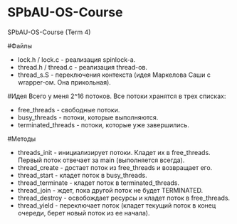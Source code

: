 # SPbAU-OS-Course
SPbAU-OS-Course (Term 4)

#Файлы
* lock.h / lock.c - реализация spinlock-а.
* thread.h / thread.c - реализация thread-ов. 
* thread_s.S - переключения контекста (идея Маркелова Саши с wrapper-ом. Она прикольная).

#Идея
Всего у меня 2^16 потоков. 
Все потоки хранятся в трех списках:
* free_threads - свободные потоки.
* busy_threads - потоки, которые выполняются.
* terminated_threads - потоки, которые уже завершились.

#Методы
* threads_init - инициализирует потоки. Кладет их в free_threads. Первый поток отвечает за main (выполняется всегда).
* thread_create - достает поток из free_threads и возвращает его.
* thread_start - кладет поток в busy_threads.
* thread_terminate - кладет поток в terminated_threads.
* thread_join - ждет, пока другой поток не будет TERMINATED.
* thread_destroy - освобождает ресурсы и кладет поток в free_threads.
* thread_yield - переключает поток (кладет текущий поток в конец очереди, берет новый поток из ее начала).
